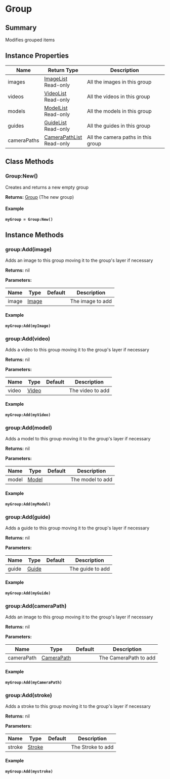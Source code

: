 
# Group

## Summary
Modifies grouped items


## Instance Properties

<table data-full-width="false">
<thead><tr><th>Name</th><th>Return Type</th><th>Description</th></tr></thead>
<tbody>
<tr><td>images</td><td><a href="imagelist.md">ImageList</a><br>Read-only</td><td>All the images in this group</td></tr>
<tr><td>videos</td><td><a href="videolist.md">VideoList</a><br>Read-only</td><td>All the videos in this group</td></tr>
<tr><td>models</td><td><a href="modellist.md">ModelList</a><br>Read-only</td><td>All the models in this group</td></tr>
<tr><td>guides</td><td><a href="guidelist.md">GuideList</a><br>Read-only</td><td>All the guides in this group</td></tr>
<tr><td>cameraPaths</td><td><a href="camerapathlist.md">CameraPathList</a><br>Read-only</td><td>All the camera paths in this group</td></tr>
</tbody></table>



## Class Methods

        
### Group:New()

Creates and returns a new empty group

**Returns:** <a href="group.md">Group</a>  (The new group)




#### Example

<pre class="language-lua"><code class="lang-lua"><strong>myGroup = Group:New()</strong></code></pre>



    

## Instance Methods

        
### group:Add(image)

Adds an image to this group moving it to the group's layer if necessary

**Returns:** nil 


**Parameters:**

<table data-full-width="false">
<thead><tr><th>Name</th><th>Type</th><th>Default</th><th>Description</th></tr></thead>
<tbody><tr><td>image</td><td><a href="image.md">Image</a></td><td></td><td>The image to add</td></tr></tbody></table>




#### Example

<pre class="language-lua"><code class="lang-lua"><strong>myGroup:Add(myImage)</strong></code></pre>




### group:Add(video)

Adds a video to this group moving it to the group's layer if necessary

**Returns:** nil 


**Parameters:**

<table data-full-width="false">
<thead><tr><th>Name</th><th>Type</th><th>Default</th><th>Description</th></tr></thead>
<tbody><tr><td>video</td><td><a href="video.md">Video</a></td><td></td><td>The video to add</td></tr></tbody></table>




#### Example

<pre class="language-lua"><code class="lang-lua"><strong>myGroup:Add(myVideo)</strong></code></pre>




### group:Add(model)

Adds a model to this group moving it to the group's layer if necessary

**Returns:** nil 


**Parameters:**

<table data-full-width="false">
<thead><tr><th>Name</th><th>Type</th><th>Default</th><th>Description</th></tr></thead>
<tbody><tr><td>model</td><td><a href="model.md">Model</a></td><td></td><td>The model to add</td></tr></tbody></table>




#### Example

<pre class="language-lua"><code class="lang-lua"><strong>myGroup:Add(myModel)</strong></code></pre>




### group:Add(guide)

Adds a guide to this group moving it to the group's layer if necessary

**Returns:** nil 


**Parameters:**

<table data-full-width="false">
<thead><tr><th>Name</th><th>Type</th><th>Default</th><th>Description</th></tr></thead>
<tbody><tr><td>guide</td><td><a href="guide.md">Guide</a></td><td></td><td>The guide to add</td></tr></tbody></table>




#### Example

<pre class="language-lua"><code class="lang-lua"><strong>myGroup:Add(myGuide)</strong></code></pre>




### group:Add(cameraPath)

Adds an image to this group moving it to the group's layer if necessary

**Returns:** nil 


**Parameters:**

<table data-full-width="false">
<thead><tr><th>Name</th><th>Type</th><th>Default</th><th>Description</th></tr></thead>
<tbody><tr><td>cameraPath</td><td><a href="camerapath.md">CameraPath</a></td><td></td><td>The CameraPath to add</td></tr></tbody></table>




#### Example

<pre class="language-lua"><code class="lang-lua"><strong>myGroup:Add(myCameraPath)</strong></code></pre>




### group:Add(stroke)

Adds a stroke to this group moving it to the group's layer if necessary

**Returns:** nil 


**Parameters:**

<table data-full-width="false">
<thead><tr><th>Name</th><th>Type</th><th>Default</th><th>Description</th></tr></thead>
<tbody><tr><td>stroke</td><td><a href="stroke.md">Stroke</a></td><td></td><td>The Stroke to add</td></tr></tbody></table>




#### Example

<pre class="language-lua"><code class="lang-lua"><strong>myGroup:Add(mystroke)</strong></code></pre>



    
